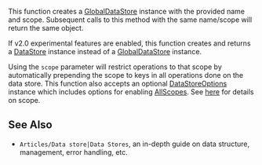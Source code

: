 This function creates a [GlobalDataStore](https://developer.roblox.com/en-us/api-reference/class/GlobalDataStore) instance with the provided name and scope. Subsequent calls to this method with the same name/scope will return the same object.

If v2.0 experimental features are enabled, this function creates and returns a [DataStore](https://developer.roblox.com/en-us/api-reference/class/DataStore) instance instead of a [GlobalDataStore](https://developer.roblox.com/en-us/api-reference/class/GlobalDataStore) instance.

Using the `scope` parameter will restrict operations to that scope by automatically prepending the scope to keys in all operations done on the data store. This function also accepts an optional [DataStoreOptions](https://developer.roblox.com/en-us/api-reference/class/DataStoreOptions) instance which includes options for enabling [AllScopes](https://developer.roblox.com/en-us/api-reference/property/DataStoreOptions/AllScopes). See [here](https://developer.roblox.com/articles/Data-store#scope) for details on scope.

See Also
--------

*   `Articles/Data store|Data Stores`, an in-depth guide on data structure, management, error handling, etc.